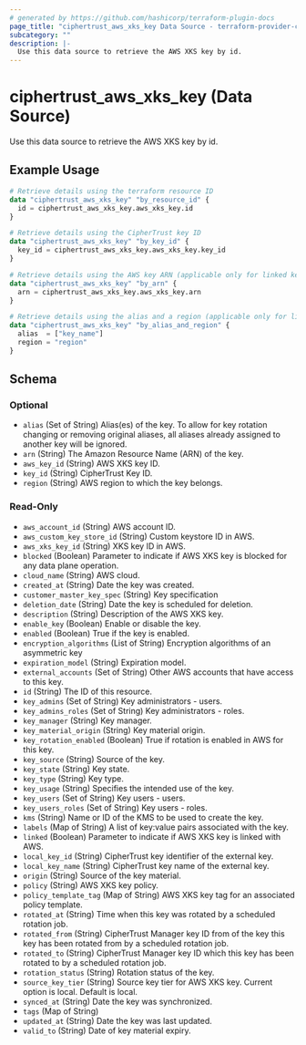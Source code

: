 ```yaml
---
# generated by https://github.com/hashicorp/terraform-plugin-docs
page_title: "ciphertrust_aws_xks_key Data Source - terraform-provider-ciphertrust-v1"
subcategory: ""
description: |-
  Use this data source to retrieve the AWS XKS key by id.
---
```


# ciphertrust_aws_xks_key (Data Source)

Use this data source to retrieve the AWS XKS key by id.

## Example Usage

```terraform
# Retrieve details using the terraform resource ID
data "ciphertrust_aws_xks_key" "by_resource_id" {
  id = ciphertrust_aws_xks_key.aws_xks_key.id
}

# Retrieve details using the CipherTrust key ID
data "ciphertrust_aws_xks_key" "by_key_id" {
  key_id = ciphertrust_aws_xks_key.aws_xks_key.key_id
}

# Retrieve details using the AWS key ARN (applicable only for linked key)
data "ciphertrust_aws_xks_key" "by_arn" {
  arn = ciphertrust_aws_xks_key.aws_xks_key.arn
}

# Retrieve details using the alias and a region (applicable only for linked key)
data "ciphertrust_aws_xks_key" "by_alias_and_region" {
  alias  = ["key_name"]
  region = "region"
}
```

<!-- schema generated by tfplugindocs -->
## Schema

### Optional

- `alias` (Set of String) Alias(es) of the key. To allow for key rotation changing or removing original aliases, all aliases already assigned to another key will be ignored.
- `arn` (String) The Amazon Resource Name (ARN) of the key.
- `aws_key_id` (String) AWS XKS key ID.
- `key_id` (String) CipherTrust Key ID.
- `region` (String) AWS region to which the key belongs.

### Read-Only

- `aws_account_id` (String) AWS account ID.
- `aws_custom_key_store_id` (String) Custom keystore ID in AWS.
- `aws_xks_key_id` (String) XKS key ID in AWS.
- `blocked` (Boolean) Parameter to indicate if AWS XKS key is blocked for any data plane operation.
- `cloud_name` (String) AWS cloud.
- `created_at` (String) Date the key was created.
- `customer_master_key_spec` (String) Key specification
- `deletion_date` (String) Date the key is scheduled for deletion.
- `description` (String) Description of the AWS XKS key.
- `enable_key` (Boolean) Enable or disable the key.
- `enabled` (Boolean) True if the key is enabled.
- `encryption_algorithms` (List of String) Encryption algorithms of an asymmetric key
- `expiration_model` (String) Expiration model.
- `external_accounts` (Set of String) Other AWS accounts that have access to this key.
- `id` (String) The ID of this resource.
- `key_admins` (Set of String) Key administrators - users.
- `key_admins_roles` (Set of String) Key administrators - roles.
- `key_manager` (String) Key manager.
- `key_material_origin` (String) Key material origin.
- `key_rotation_enabled` (Boolean) True if rotation is enabled in AWS for this key.
- `key_source` (String) Source of the key.
- `key_state` (String) Key state.
- `key_type` (String) Key type.
- `key_usage` (String) Specifies the intended use of the key.
- `key_users` (Set of String) Key users - users.
- `key_users_roles` (Set of String) Key users - roles.
- `kms` (String) Name or ID of the KMS to be used to create the key.
- `labels` (Map of String) A list of key:value pairs associated with the key.
- `linked` (Boolean) Parameter to indicate if AWS XKS key is linked with AWS.
- `local_key_id` (String) CipherTrust key identifier of the external key.
- `local_key_name` (String) CipherTrust key name of the external key.
- `origin` (String) Source of the key material.
- `policy` (String) AWS XKS key policy.
- `policy_template_tag` (Map of String) AWS XKS key tag for an associated policy template.
- `rotated_at` (String) Time when this key was rotated by a scheduled rotation job.
- `rotated_from` (String) CipherTrust Manager key ID from of the key this key has been rotated from by a scheduled rotation job.
- `rotated_to` (String) CipherTrust Manager key ID which this key has been rotated to by a scheduled rotation job.
- `rotation_status` (String) Rotation status of the key.
- `source_key_tier` (String) Source key tier for AWS XKS key. Current option is local. Default is local.
- `synced_at` (String) Date the key was synchronized.
- `tags` (Map of String)
- `updated_at` (String) Date the key was last updated.
- `valid_to` (String) Date of key material expiry.


